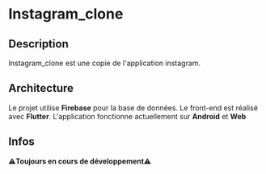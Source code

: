 # Instagram_clone

## Description

Instagram_clone est une copie de l'application instagram.

## Architecture

Le projet utilise **Firebase** pour la base de données.
Le front-end est réalisé avec **Flutter**.
L'application fonctionne actuellement sur **Android** et **Web**

## Infos

⚠**Toujours en cours de développement**⚠
